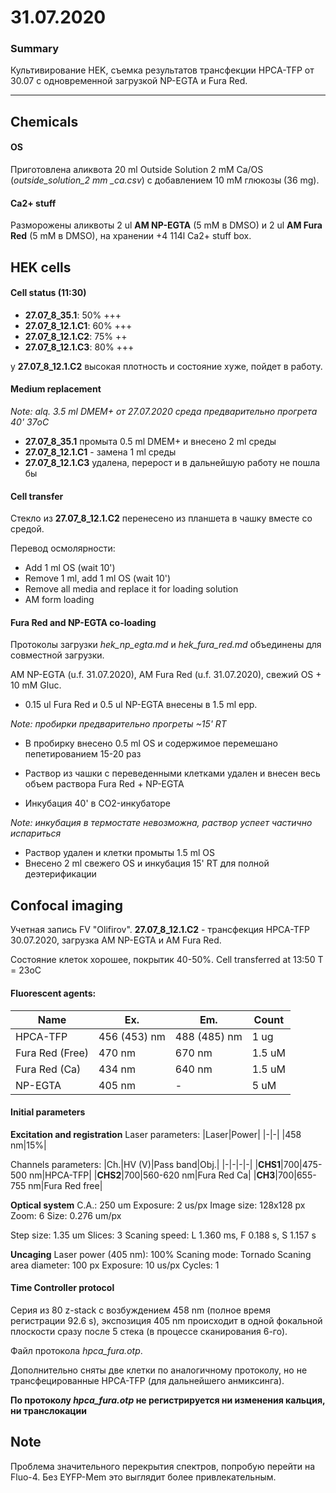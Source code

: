 31.07.2020
==========

### Summary
Культивирование HEK, cъемка результатов трансфекции HPCA-TFP от 30.07 с одновременной загрузкой NP-EGTA и Fura Red.

---

## Chemicals
#### OS
Приготовлена аликвота 20 ml Outside Solution 2 mM Ca/OS (*outside_solution_2 mm _ca.csv*) c добавлением 10 mM глюкозы (36 mg).


#### Ca2+ stuff
Разморожены аликвоты 2 ul **AM NP-EGTA** (5 mM в DMSO) и 2 ul **AM Fura Red** (5 mM в DMSO), на хранении +4 114l Ca2+ stuff box.


## HEK cells
#### Cell status (11:30)
- **27.07_8_35.1**: 50% +++
- **27.07_8_12.1.C1**: 60% +++
- **27.07_8_12.1.С2**: 75% ++
- **27.07_8_12.1.С3**: 80% +++

у **27.07_8_12.1.С2** высокая плотность и состояние хуже, пойдет в работу.


#### Medium replacement
*Note: alq. 3.5 ml DMEM+ от 27.07.2020  среда предварительно прогрета 40' 37oC*

- **27.07_8_35.1** промыта 0.5 ml DMEM+ и внесено 2 ml среды
- **27.07_8_12.1.C1** - замена 1 ml среды
- **27.07_8_12.1.С3** удалена, перерост и в дальнейшую работу не пошла бы


#### Cell transfer 
Стекло из **27.07_8_12.1.C2** перенесено из планшета в чашку вместе со средой.

Перевод осмолярности:
- Add 1 ml OS (wait 10')
- Remove 1 ml, add 1 ml OS (wait 10')
- Remove all media and replace it for loading solution
- AM form loading


#### Fura Red and NP-EGTA co-loading
Протоколы загрузки *hek_np_egta.md* и *hek_fura_red.md* объединены для совместной загрузки.

AM NP-EGTA (u.f. 31.07.2020), AM Fura Red (u.f. 31.07.2020), свежий OS + 10 mM Gluc.


- 0.15 ul Fura Red и 0.5 ul NP-EGTA внесены в 1.5 ml epp.

*Note: пробирки предварительно прогреты \~15' RT*

- В пробирку внесено 0.5 ml OS и содержимое перемешано пепетированием 15-20 раз

- Раствор из чашки с переведенными клетками удален и внесен весь объем раствора Fura Red + NP-EGTA
- Инкубация 40' в CO2-инкубаторе

*Note: инкубация в термостате невозможна, раствор успеет частично испариться*

- Раствор удален и клетки промыты 1.5 ml OS
- Внесено 2 ml свежего OS и инкубация 15' RT для полной деэтерификации



## Confocal imaging
Учетная запись FV "Olifirov".
**27.07_8_12.1.C2** - трансфекция HPCA-TFP 30.07.2020, загрузка AM NP-EGTA и AM Fura Red.

Состояние клеток хорошее, покрытик 40-50%.
Cell transferred at 13:50
T = 23oC

#### Fluorescent agents:
|Name|Ex.|Em.|Count|
|-|-|-|-|
|HPCA-TFP|456 (453) nm|488 (485) nm|1 ug|
|Fura Red (Free)|470 nm|670 nm|1.5 uM|
|Fura Red (Ca)|434 nm|640 nm|1.5 uM|
|NP-EGTA|405 nm|-|5 uM|

#### Initial parameters 
**Excitation and registration**
Laser parameters:
|Laser|Power|
|-|-|
|458 nm|15%|

Channels parameters:
|Ch.|HV (V)|Pass band|Obj.|
|-|-|-|-|
|**CHS1**|700|475-500 nm|HPCA-TFP|
|**CHS2**|700|560-620 nm|Fura Red Ca|
|**CH3**|700|655-755 nm|Fura Red free|

**Optical system**
C.A.: 250 um
Exposure: 2 us/px
Image size: 128x128 px
Zoom: 6
Size: 0.276 um/px

Step size: 1.35 um
Slices: 3
Scaning speed: L 1.360 ms, F 0.188 s, S 1.157 s

**Uncaging**
Laser power (405 nm): 100%
Scaning mode: Tornado
Scaning area diameter: 100 px
Exposure: 10 us/px
Cycles: 1

#### Time Controller protocol
Серия из 80 z-stack с возбуждением 458 nm (полное время регистрации 92.6 s), экспозиция 405 nm происходит в одной фокальной плоскости сразу после 5 стека (в процессе сканирования 6-го).

Файл протокола *hpca_fura.otp*.

Дополнительно сняты две клетки по аналогичному протоколу, но не трансфецированные HPCA-TFP (для дальнейшего анмиксинга).


**По протоколу *hpca_fura.otp* не регистрируется ни изменения кальция, ни транслокации**


## Note
Проблема значительного перекрытия спектров, попробую перейти на Fluo-4. Без EYFP-Mem это выглядит более привлекательным.








